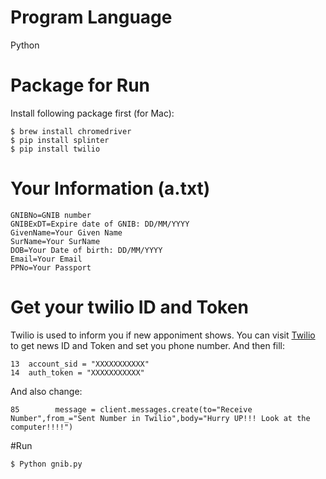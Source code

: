 # Program Language 
Python
# Package for Run
Install following package first (for Mac):
```
$ brew install chromedriver
$ pip install splinter
$ pip install twilio
```
# Your Information (a.txt)
```
GNIBNo=GNIB number
GNIBExDT=Expire date of GNIB: DD/MM/YYYY 
GivenName=Your Given Name 
SurName=Your SurName
DOB=Your Date of birth: DD/MM/YYYY
Email=Your Email
PPNo=Your Passport
```
# Get your twilio ID and Token
Twilio is used to inform you if new apponiment shows. You can visit [Twilio](https://www.twilio.com) to get news ID and Token and set you phone number. And then fill:
```
13  account_sid = "XXXXXXXXXXX"
14  auth_token = "XXXXXXXXXXX"
```
And also change:
```
85        message = client.messages.create(to="Receive Number",from_="Sent Number in Twilio",body="Hurry UP!!! Look at the computer!!!!")
```

#Run
```
$ Python gnib.py
```
